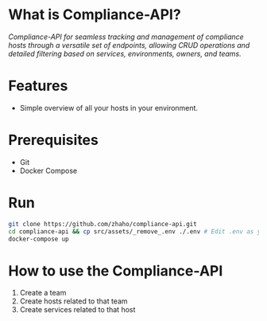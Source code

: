 


# What is Compliance-API?

*Compliance-API for seamless tracking and management of compliance hosts through a versatile set of endpoints, allowing CRUD operations and detailed filtering based on services, environments, owners, and teams.*

# Features

* Simple overview of all your hosts in your environment.

# Prerequisites

* Git
* Docker Compose

# Run

```bash
git clone https://github.com/zhaho/compliance-api.git
cd compliance-api && cp src/assets/_remove_.env ./.env # Edit .env as your liking
docker-compose up
```

# How to use the Compliance-API

1. Create a team
2. Create hosts related to that team
3. Create services related to that host


